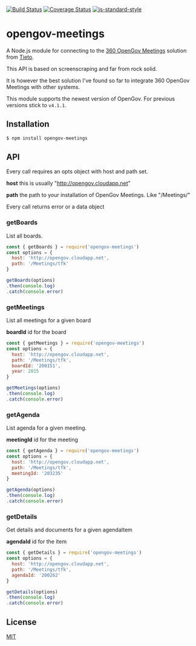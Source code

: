 [![Build Status](https://travis-ci.org/zrrrzzt/opengov-meetings.svg?branch=master)](https://travis-ci.org/zrrrzzt/opengov-meetings)
[![Coverage Status](https://coveralls.io/repos/zrrrzzt/opengov-meetings/badge.svg?branch=master&service=github)](https://coveralls.io/github/zrrrzzt/opengov-meetings?branch=master)
[![js-standard-style](https://img.shields.io/badge/code%20style-standard-brightgreen.svg?style=flat)](https://github.com/feross/standard)

# opengov-meetings

A Node.js module for connecting to the [360 OpenGov Meetings](https://campaigns.tieto.com/nb/360#public) solution from [Tieto](https://www.tieto.no).

This API is based on screenscraping and far from rock solid. 

It is however the best solution I've found so far to integrate 360 OpenGov Meetings with other systems.

This module supports the newest version of OpenGov. For previous versions stick to `v4.1.1`.

## Installation

```sh
$ npm install opengov-meetings
```

## API

Every call requires an opts object with host and path set.

**host** this is usually "http://opengov.cloudapp.net"

**path** the path to your installation of OpenGov Meetings. Like "/Meetings/<your-organization>"

Every call returns error or a data object

### getBoards

List all boards.

```JavaScript
const { getBoards } = require('opengov-meetings')
const options = {
  host: 'http://opengov.cloudapp.net',
  path: '/Meetings/tfk'
}

getBoards(options)
.then(console.log)
.catch(console.error)
```

### getMeetings

List all meetings for a given board

**boardId** id for the board

```JavaScript
const { getMeetings } = require('opengov-meetings')
const options = {
  host: 'http://opengov.cloudapp.net',
  path: '/Meetings/tfk',
  boardId: '200151',
  year: 2015
}

getMeetings(options)
.then(console.log)
.catch(console.error)
```

### getAgenda

List agenda for a given meeting.

**meetingId** id for the meeting

```JavaScript
const { getAgenda } = require('opengov-meetings')
const options = {
  host: 'http://opengov.cloudapp.net',
  path: '/Meetings/tfk',
  meetingId: '203235'
}

getAgenda(options)
.then(console.log)
.catch(console.error)
```

### getDetails

Get details and documents for a given agendaItem

**agendaId** id for the item

```JavaScript
const { getDetails } = require('opengov-meetings')
const options = {
  host: 'http://opengov.cloudapp.net',
  path: '/Meetings/tfk',
  agendaId: '200262'
}

getDetails(options)
.then(console.log)
.catch(console.error)
```

## License
[MIT](LICENSE)